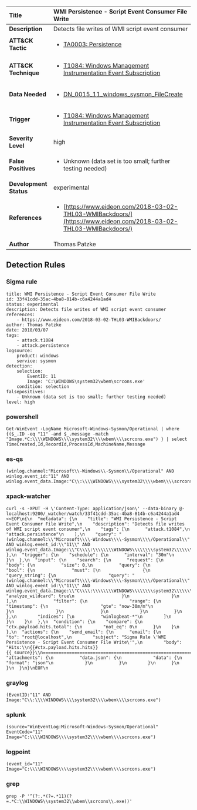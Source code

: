| Title                    | WMI Persistence - Script Event Consumer File Write       |
|:-------------------------|:------------------|
| **Description**          | Detects file writes of WMI script event consumer |
| **ATT&amp;CK Tactic**    |  <ul><li>[TA0003: Persistence](https://attack.mitre.org/tactics/TA0003)</li></ul>  |
| **ATT&amp;CK Technique** | <ul><li>[T1084: Windows Management Instrumentation Event Subscription](https://attack.mitre.org/techniques/T1084)</li></ul>  |
| **Data Needed**          | <ul><li>[DN_0015_11_windows_sysmon_FileCreate](../Data_Needed/DN_0015_11_windows_sysmon_FileCreate.md)</li></ul>  |
| **Trigger**              | <ul><li>[T1084: Windows Management Instrumentation Event Subscription](../Triggers/T1084.md)</li></ul>  |
| **Severity Level**       | high |
| **False Positives**      | <ul><li>Unknown (data set is too small; further testing needed)</li></ul>  |
| **Development Status**   | experimental |
| **References**           | <ul><li>[https://www.eideon.com/2018-03-02-THL03-WMIBackdoors/](https://www.eideon.com/2018-03-02-THL03-WMIBackdoors/)</li></ul>  |
| **Author**               | Thomas Patzke |


## Detection Rules

### Sigma rule

```
title: WMI Persistence - Script Event Consumer File Write
id: 33f41cdd-35ac-4ba8-814b-c6a4244a1ad4
status: experimental
description: Detects file writes of WMI script event consumer
references:
    - https://www.eideon.com/2018-03-02-THL03-WMIBackdoors/
author: Thomas Patzke
date: 2018/03/07
tags:
    - attack.t1084
    - attack.persistence
logsource:
    product: windows
    service: sysmon
detection:
    selection:
        EventID: 11
        Image: 'C:\WINDOWS\system32\wbem\scrcons.exe'
    condition: selection
falsepositives: 
    - Unknown (data set is too small; further testing needed)
level: high

```





### powershell
    
```
Get-WinEvent -LogName Microsoft-Windows-Sysmon/Operational | where {($_.ID -eq "11" -and $_.message -match "Image.*C:\\\\WINDOWS\\\\system32\\\\wbem\\\\scrcons.exe") } | select TimeCreated,Id,RecordId,ProcessId,MachineName,Message
```


### es-qs
    
```
(winlog.channel:"Microsoft\\-Windows\\-Sysmon\\/Operational" AND winlog.event_id:"11" AND winlog.event_data.Image:"C\\:\\\\WINDOWS\\\\system32\\\\wbem\\\\scrcons.exe")
```


### xpack-watcher
    
```
curl -s -XPUT -H \'Content-Type: application/json\' --data-binary @- localhost:9200/_watcher/watch/33f41cdd-35ac-4ba8-814b-c6a4244a1ad4 <<EOF\n{\n  "metadata": {\n    "title": "WMI Persistence - Script Event Consumer File Write",\n    "description": "Detects file writes of WMI script event consumer",\n    "tags": [\n      "attack.t1084",\n      "attack.persistence"\n    ],\n    "query": "(winlog.channel:\\"Microsoft\\\\-Windows\\\\-Sysmon\\\\/Operational\\" AND winlog.event_id:\\"11\\" AND winlog.event_data.Image:\\"C\\\\:\\\\\\\\WINDOWS\\\\\\\\system32\\\\\\\\wbem\\\\\\\\scrcons.exe\\")"\n  },\n  "trigger": {\n    "schedule": {\n      "interval": "30m"\n    }\n  },\n  "input": {\n    "search": {\n      "request": {\n        "body": {\n          "size": 0,\n          "query": {\n            "bool": {\n              "must": [\n                {\n                  "query_string": {\n                    "query": "(winlog.channel:\\"Microsoft\\\\-Windows\\\\-Sysmon\\\\/Operational\\" AND winlog.event_id:\\"11\\" AND winlog.event_data.Image:\\"C\\\\:\\\\\\\\WINDOWS\\\\\\\\system32\\\\\\\\wbem\\\\\\\\scrcons.exe\\")",\n                    "analyze_wildcard": true\n                  }\n                }\n              ],\n              "filter": {\n                "range": {\n                  "timestamp": {\n                    "gte": "now-30m/m"\n                  }\n                }\n              }\n            }\n          }\n        },\n        "indices": [\n          "winlogbeat-*"\n        ]\n      }\n    }\n  },\n  "condition": {\n    "compare": {\n      "ctx.payload.hits.total": {\n        "not_eq": 0\n      }\n    }\n  },\n  "actions": {\n    "send_email": {\n      "email": {\n        "to": "root@localhost",\n        "subject": "Sigma Rule \'WMI Persistence - Script Event Consumer File Write\'",\n        "body": "Hits:\\n{{#ctx.payload.hits.hits}}{{_source}}\\n================================================================================\\n{{/ctx.payload.hits.hits}}",\n        "attachments": {\n          "data.json": {\n            "data": {\n              "format": "json"\n            }\n          }\n        }\n      }\n    }\n  }\n}\nEOF\n
```


### graylog
    
```
(EventID:"11" AND Image:"C\\:\\\\WINDOWS\\\\system32\\\\wbem\\\\scrcons.exe")
```


### splunk
    
```
(source="WinEventLog:Microsoft-Windows-Sysmon/Operational" EventCode="11" Image="C:\\\\WINDOWS\\\\system32\\\\wbem\\\\scrcons.exe")
```


### logpoint
    
```
(event_id="11" Image="C:\\\\WINDOWS\\\\system32\\\\wbem\\\\scrcons.exe")
```


### grep
    
```
grep -P '^(?:.*(?=.*11)(?=.*C:\\WINDOWS\\system32\\wbem\\scrcons\\.exe))'
```



